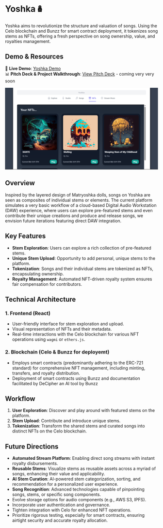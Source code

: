 # Yoshka🪆
Yoshka aims to revolutionize the structure and valuation of songs. Using the Celo blockchain and Bunzz for smart contract deployment, it tokenizes song stems as NFTs, offering a fresh perspective on song ownership, value, and royalties management.

## Demo & Resources

🔗 **Live Demo**: [Yoshka Demo](https://yoshka.vercel.app/)  
📊 **Pitch Deck & Project Walkthrough**: [View Pitch Deck](#PitchDeck-Link-Here)  - coming very very soon

![Yoshka](screenshot.png)

## Overview
Inspired by the layered design of Matryoshka dolls, songs on Yoshka are seen as composites of individual stems or elements. The current platform simulates a very basic workflow of a cloud-based Digital Audio Workstation (DAW) experience, where users can explore pre-featured stems and even contribute their unique creations and produce and release songs, we envision future iterations featuring direct DAW integration.

## Key Features

- **Stem Exploration**: Users can explore a rich collection of pre-featured stems.
- **Unique Stem Upload**: Opportunity to add personal, unique stems to the platform.
- **Tokenization**: Songs and their individual stems are tokenized as NFTs, encapsulating ownership.
- **Royalty Management**: Automated NFT-driven royalty system ensures fair compensation for contributors.

## Technical Architecture

### 1. Frontend (React)
- User-friendly interface for stem exploration and upload.
- Visual representation of NFTs and their metadata.
- Real-time interactions with the Celo blockchain for various NFT operations using `wagmi` or `ethers.js`.

### 2. Blockchain (Celo & Bunzz for deployemt)
- Employs smart contracts (predominantly adhering to the ERC-721 standard) for comprehensive NFT management, including minting, transfers, and royalty distribution.
- Deployment of smart contracts using Bunzz and documentation facilitated by DeCipher an AI tool by Bunzz

## Workflow
1. **User Exploration**: Discover and play around with featured stems on the platform.
2. **Stem Upload**: Contribute and introduce unique stems.
3. **Tokenization**: Transform the shared stems and curated songs into distinct NFTs on the Celo blockchain.

## Future Directions
- **Automated Stream Platform**: Enabling direct song streams with instant royalty disbursements.
- **Reusable Stems**: Visualize stems as reusable assets across a myriad of songs, enhancing their value and applicability.
- **AI Stem Curation**: AI-powered stem categorization, sorting, and recommendation for a personalized user experience.
- **Song Recognition**: Advanced technologies capable of pinpointing songs, stems, or specific song components.
- Evolve storage options for audio components (e.g., AWS S3, IPFS).
- Incorporate user authentication and governance.
- Tighten integration with Celo for enhanced NFT operations.
- Prioritize rigorous testing, especially for smart contracts, ensuring airtight security and accurate royalty allocation.
